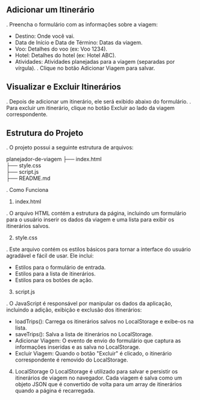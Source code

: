 ## Adicionar um Itinerário

. Preencha o formulário com as informações sobre a viagem:
 -  Destino: Onde você vai.
 -  Data de Início e Data de Término: Datas da viagem.
 -  Voo: Detalhes do voo (ex: Voo 1234).
 -  Hotel: Detalhes do hotel (ex: Hotel ABC).
 -  Atividades: Atividades planejadas para a viagem (separadas por vírgula).
. Clique no botão Adicionar Viagem para salvar.

## Visualizar e Excluir Itinerários

. Depois de adicionar um itinerário, ele será exibido abaixo do formulário.
. Para excluir um itinerário, clique no botão Excluir ao lado da viagem correspondente.

## Estrutura do Projeto

. O projeto possui a seguinte estrutura de arquivos:

planejador-de-viagem
├── index.html      
├── style.css        
├── script.js      
├── README.md      

. Como Funciona

1. index.html

. O arquivo HTML contém a estrutura da página, incluindo um formulário para o usuário inserir os dados da viagem e uma lista para exibir os itinerários salvos.

2. style.css

. Este arquivo contém os estilos básicos para tornar a interface do usuário agradável e fácil de usar. Ele inclui:
  - Estilos para o formulário de entrada.
  - Estilos para a lista de itinerários.
  - Estilos para os botões de ação.

3. script.js

. O JavaScript é responsável por manipular os dados da aplicação, incluindo a adição, exibição e exclusão dos itinerários:
  - loadTrips(): Carrega os itinerários salvos no LocalStorage e exibe-os na lista.
  - saveTrips(): Salva a lista de itinerários no LocalStorage.
  - Adicionar Viagem: O evento de envio do formulário que captura as informações inseridas e as salva no LocalStorage.
  - Excluir Viagem: Quando o botão "Excluir" é clicado, o itinerário correspondente é removido do LocalStorage.
    
4. LocalStorage
O LocalStorage é utilizado para salvar e persistir os itinerários de viagem no navegador. Cada viagem é salva como um objeto JSON que é convertido de volta para um array de itinerários quando a página é recarregada.
